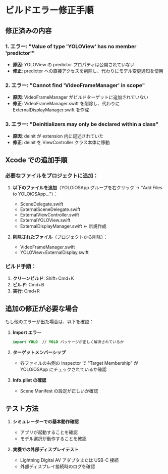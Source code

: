 # ビルドエラー修正手順

## 修正済みの内容

### 1. エラー: "Value of type 'YOLOView' has no member 'predictor'"
- **原因**: YOLOView の predictor プロパティは公開されていない
- **修正**: predictor への直接アクセスを削除し、代わりにモデル変更通知を使用

### 2. エラー: "Cannot find 'VideoFrameManager' in scope"
- **原因**: VideoFrameManager がビルドターゲットに追加されていない
- **修正**: VideoFrameManager.swift を削除し、代わりに ExternalDisplayManager.swift を作成

### 3. エラー: "Deinitializers may only be declared within a class"
- **原因**: deinit が extension 内に記述されていた
- **修正**: deinit を ViewController クラス本体に移動

## Xcode での追加手順

### 必要なファイルをプロジェクトに追加：

1. **以下のファイルを追加**（YOLOiOSApp グループを右クリック → "Add Files to YOLOiOSApp..."）：
   - SceneDelegate.swift
   - ExternalSceneDelegate.swift
   - ExternalViewController.swift
   - ExternalYOLOView.swift
   - ExternalDisplayManager.swift ← 新規作成

2. **削除されたファイル**（プロジェクトから削除）：
   - VideoFrameManager.swift
   - YOLOView+ExternalDisplay.swift

### ビルド手順：

1. **クリーンビルド**: Shift+Cmd+K
2. **ビルド**: Cmd+B
3. **実行**: Cmd+R

## 追加の修正が必要な場合

もし他のエラーが出た場合は、以下を確認：

1. **Import エラー**
   ```swift
   import YOLO  // YOLO パッケージが正しく解決されているか
   ```

2. **ターゲットメンバーシップ**
   - 各ファイルの右側の Inspector で "Target Membership" が YOLOiOSApp にチェックされているか確認

3. **Info.plist の確認**
   - Scene Manifest の設定が正しいか確認

## テスト方法

1. **シミュレーターでの基本動作確認**
   - アプリが起動することを確認
   - モデル選択が動作することを確認

2. **実機での外部ディスプレイテスト**
   - Lightning Digital AV アダプタまたは USB-C 接続
   - 外部ディスプレイ接続時のログを確認